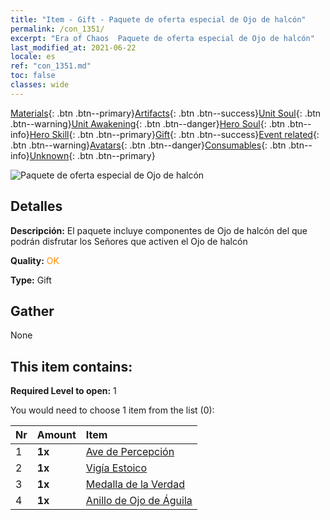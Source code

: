 ```yaml
---
title: "Item - Gift - Paquete de oferta especial de Ojo de halcón"
permalink: /con_1351/
excerpt: "Era of Chaos  Paquete de oferta especial de Ojo de halcón"
last_modified_at: 2021-06-22
locale: es
ref: "con_1351.md"
toc: false
classes: wide
---
```

 [Materials](/ItemsES/){: .btn .btn--primary}[Artifacts](/ItemsES/Artifacts/){: .btn .btn--success}[Unit Soul](/ItemsES/UnitSoul/){: .btn .btn--warning}[Unit Awakening](/ItemsES/UnitAwakening/){: .btn .btn--danger}[Hero Soul](/ItemsES/HeroSoul/){: .btn .btn--info}[Hero Skill](/ItemsES/HeroSkill/){: .btn .btn--primary}[Gift](/ItemsES/Gift/){: .btn .btn--success}[Event related](/ItemsES/Events/){: .btn .btn--warning}[Avatars](/ItemsES/Avatars/){: .btn .btn--danger}[Consumables](/ItemsES/Consumables/){: .btn .btn--info}[Unknown](/ItemsES/Unknown/){: .btn .btn--primary}

 ![Paquete de oferta especial de Ojo de halcón](/images/t/i_906028.png)

## Detalles
 **Descripción:** El paquete incluye componentes de Ojo de halcón del que podrán disfrutar los Señores que activen el Ojo de halcón

 **Quality:** <span style="color: #FF8C00">OK</span>

 **Type:** Gift

## Gather

  None

## This item contains:

 **Required Level to open:** 1

 You would need to choose 1 item from the list (0):

  | Nr | Amount |     Item    |
  |:---|:-------|:------------|
  | 1 |  **1x** | [Ave de Percepción](/ItemsES/art_132/) |  | 
  | 2 |  **1x** | [Vigía Estoico](/ItemsES/art_133/) |  | 
  | 3 |  **1x** | [Medalla de la Verdad](/ItemsES/art_134/) |  | 
  | 4 |  **1x** | [Anillo de Ojo de Águila](/ItemsES/art_135/) |  | 
